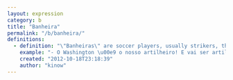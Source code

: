 ```yaml
---
layout: expression
category: b
title: "Banheira"
permalink: "/b/banheira/"
definitions:
  - definition: "\"Banheiras\" are soccer players, usually strikers, that don't help the team defending, and usually linger around the opponents' penalty area. The meaning of \"banheira\" is \"tub\", or \"bath\"."
    example: "- O Washington \u00e9 o nosso artilheiro! E vai ser artilheiro do campeonato!\n- Mas \u00e9 claro! Ele \u00e9 o maior banheira! Nunca volta pra ajudar o time."
    created: "2012-10-18T23:18:39"
    author: "kinow"
---
```

